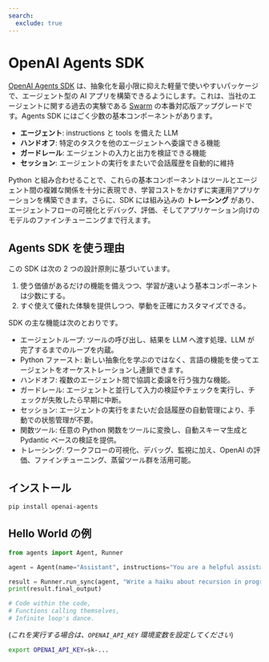 ```yaml
---
search:
  exclude: true
---
```

# OpenAI Agents SDK

[OpenAI Agents SDK](https://github.com/openai/openai-agents-python) は、抽象化を最小限に抑えた軽量で使いやすいパッケージで、エージェント型の AI アプリを構築できるようにします。これは、当社のエージェントに関する過去の実験である [Swarm](https://github.com/openai/swarm/tree/main) の本番対応版アップグレードです。Agents SDK にはごく少数の基本コンポーネントがあります。

- **エージェント**: instructions と tools を備えた LLM
- **ハンドオフ**: 特定のタスクを他のエージェントへ委譲できる機能
- **ガードレール**: エージェントの入力と出力を検証できる機能
- **セッション**: エージェントの実行をまたいで会話履歴を自動的に維持

Python と組み合わせることで、これらの基本コンポーネントはツールとエージェント間の複雑な関係を十分に表現でき、学習コストをかけずに実運用アプリケーションを構築できます。さらに、SDK には組み込みの **トレーシング** があり、エージェントフローの可視化とデバッグ、評価、そしてアプリケーション向けのモデルのファインチューニングまで行えます。

## Agents SDK を使う理由

この SDK は次の 2 つの設計原則に基づいています。

1. 使う価値があるだけの機能を備えつつ、学習が速いよう基本コンポーネントは少数にする。
2. すぐ使えて優れた体験を提供しつつ、挙動を正確にカスタマイズできる。

SDK の主な機能は次のとおりです。

- エージェントループ: ツールの呼び出し、結果を LLM へ渡す処理、LLM が完了するまでのループを内蔵。
- Python ファースト: 新しい抽象化を学ぶのではなく、言語の機能を使ってエージェントをオーケストレーションし連鎖できます。
- ハンドオフ: 複数のエージェント間で協調と委譲を行う強力な機能。
- ガードレール: エージェントと並行して入力の検証やチェックを実行し、チェックが失敗したら早期に中断。
- セッション: エージェントの実行をまたいだ会話履歴の自動管理により、手動での状態管理が不要。
- 関数ツール: 任意の Python 関数をツールに変換し、自動スキーマ生成と Pydantic ベースの検証を提供。
- トレーシング: ワークフローの可視化、デバッグ、監視に加え、OpenAI の評価、ファインチューニング、蒸留ツール群を活用可能。

## インストール

```bash
pip install openai-agents
```

## Hello World の例

```python
from agents import Agent, Runner

agent = Agent(name="Assistant", instructions="You are a helpful assistant")

result = Runner.run_sync(agent, "Write a haiku about recursion in programming.")
print(result.final_output)

# Code within the code,
# Functions calling themselves,
# Infinite loop's dance.
```

(_これを実行する場合は、`OPENAI_API_KEY` 環境変数を設定してください_)

```bash
export OPENAI_API_KEY=sk-...
```